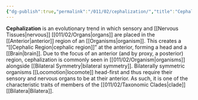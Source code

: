 ```yaml
---
{"dg-publish":true,"permalink":"/011/02/cephalization/","title":"Cephalization","tags":["BIOL422"],"noteIcon":"1","created":"2024-09-26T13:45:04.073-07:00","updated":"2024-10-03T22:31:02.960-07:00"}
---
```


**Cephalization** is an evolutionary trend in which sensory and [[Nervous Tissues\|nervous]] [[011/02/Organs\|organs]] are placed in the [[Anterior\|anterior]] region of an [[Organisms\|organism]]. This creates a “[[Cephalic Region\|cephalic region]]” at the anterior, forming a head and a [[Brain\|brain]]. Due to the focus of an anterior (and by proxy, a posterior) region, cephalization is commonly seen in [[011/02/Organism\|organisms]] alongside [[Bilateral Symmetry\|bilateral symmetry]]. Bilaterally symmetric organisms [[Locomotion\|locomote]] head-first and thus require their sensory and nervous organs to be at their anterior. As such, it is one of the characteristic traits of members of the [[011/02/Taxonomic Clades\|clade]] [[Bilatera\|Bilatera]].